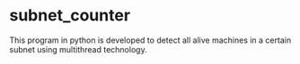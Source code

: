 # subnet_counter
This program in python is developed to detect all alive machines in a certain subnet using multithread technology.
